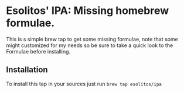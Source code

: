 # Esolitos' IPA: Missing homebrew formulae.

This is s simple brew tap to get some missing formulae, note that some might customized for my needs so be sure to take a quick look to the Formulae before installing.

## Installation

To install this tap in your sources just run `brew tap esolitos/ipa`
